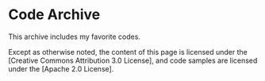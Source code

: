 # Code Archive
This archive includes my favorite codes.
  
Except as otherwise noted, the content of this page is licensed under the [Creative Commons Attribution 3.0 License], and code samples are licensed under the [Apache 2.0 License].

